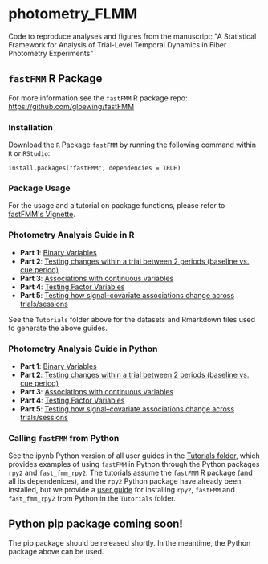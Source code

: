 # photometry_FLMM

Code to reproduce analyses and figures from the manuscript: "A Statistical Framework for Analysis of Trial-Level Temporal Dynamics in Fiber Photometry Experiments"

## `fastFMM` R Package

For more information see the `fastFMM` R package repo: https://github.com/gloewing/fastFMM

### Installation

Download the $\texttt{R}$ Package `fastFMM` by running the following command within $\texttt{R}$ or $\texttt{RStudio}$:

```{R}
install.packages("fastFMM", dependencies = TRUE)
```

###  Package Usage

For the usage and a tutorial on package functions, please refer to [fastFMM's Vignette](https://rpubs.com/gloewinger/1110512). 

### Photometry Analysis Guide in R
- $\textbf{Part 1}$: [Binary Variables](https://rpubs.com/gloewinger/1159094) 
- $\textbf{Part 2}$: [Testing changes within a trial between 2 periods (baseline vs. cue period)](https://rpubs.com/gloewinger/1159127)
- $\textbf{Part 3}$: [Associations with continuous variables](https://rpubs.com/gloewinger/1159129)
- $\textbf{Part 4}$: [Testing Factor Variables](https://rpubs.com/gloewinger/1159411)
- $\textbf{Part 5}$: [Testing how signal–covariate associations change across trials/sessions](https://rpubs.com/gloewinger/1159601)

See the `Tutorials` folder above for the datasets and Rmarkdown files used to generate the above guides.

### Photometry Analysis Guide in Python
- $\textbf{Part 1}$: [Binary Variables](https://github.com/gloewing/photometry_FLMM/blob/main/Tutorials/Photometry%20FLMM%20Guide%20Part%20I/fastFMM-photometry-binary.ipynb)
- $\textbf{Part 2}$: [Testing changes within a trial between 2 periods (baseline vs. cue period)](https://github.com/gloewing/photometry_FLMM/blob/main/Tutorials/Photometry%20FLMM%20Guide%20Part%20II/fastFMM-photometry-withinTrial.ipynb)
- $\textbf{Part 3}$: [Associations with continuous variables](https://github.com/gloewing/photometry_FLMM/blob/main/Tutorials/Photometry%20FLMM%20Guide%20Part%20III/fastFMM-photometry-Correlation.ipynb)
- $\textbf{Part 4}$: [Testing Factor Variables](https://github.com/gloewing/photometry_FLMM/blob/main/Tutorials/Photometry%20FLMM%20Guide%20Part%20IV/fastFMM-photometry-ANOVA.ipynb)
- $\textbf{Part 5}$: [Testing how signal–covariate associations change across trials/sessions](https://github.com/gloewing/photometry_FLMM/blob/main/Tutorials/Photometry%20FLMM%20Guide%20Part%20V/fastFMM-photometry-Interaction.ipynb)

### Calling `fastFMM` from Python
See the ipynb Python version of all user guides in the [Tutorials folder](https://github.com/gloewing/photometry_FLMM/tree/main/Tutorials), which provides examples of using `fastFMM` in Python through the Python packages `rpy2` and `fast_fmm_rpy2`. The tutorials assume the `fastFMM` R package (and all its dependenices), and the `rpy2` Python package have already been installed, but we provide a [user guide](https://github.com/gloewing/photometry_FLMM/blob/main/Tutorials/Python%20rpy2%20installation/R%20and%20rpy2%20installation%20guide.ipynb) for installing `rpy2`, `fastFMM` and `fast_fmm_rpy2` from Python in the `Tutorials` folder.

## Python pip package coming soon!
The pip package should be released shortly. In the meantime, the Python package above can be used. 



